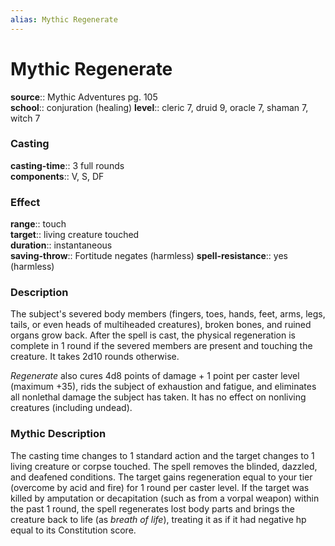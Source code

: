 ```yaml
---
alias: Mythic Regenerate
---
```


# Mythic Regenerate

**source**:: Mythic Adventures pg. 105  
**school**:: conjuration (healing)
**level**:: cleric 7, druid 9, oracle 7, shaman 7, witch 7

### Casting 

**casting-time**:: 3 full rounds  
**components**:: V, S, DF

### Effect 

**range**:: touch  
**target**:: living creature touched  
**duration**:: instantaneous  
**saving-throw**:: Fortitude negates (harmless)
**spell-resistance**:: yes (harmless)

### Description 

The subject's severed body members (fingers, toes, hands, feet, arms, legs, tails, or even heads of multiheaded creatures), broken bones, and ruined organs grow back. After the spell is cast, the physical regeneration is complete in 1 round if the severed members are present and touching the creature. It takes 2d10 rounds otherwise.  
  
*Regenerate* also cures 4d8 points of damage + 1 point per caster level (maximum +35), rids the subject of exhaustion and fatigue, and eliminates all nonlethal damage the subject has taken. It has no effect on nonliving creatures (including undead).

### Mythic Description

The casting time changes to 1 standard action and the target changes to 1 living creature or corpse touched. The spell removes the blinded, dazzled, and deafened conditions. The target gains regeneration equal to your tier (overcome by acid and fire) for 1 round per caster level. If the target was killed by amputation or decapitation (such as from a vorpal weapon) within the past 1 round, the spell regenerates lost body parts and brings the creature back to life (as *breath of life*), treating it as if it had negative hp equal to its Constitution score.
